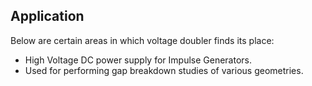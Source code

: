 ## Application

Below are certain areas in which voltage doubler finds its place:

- High Voltage DC power supply for Impulse Generators.
- Used for performing gap breakdown studies of various geometries.